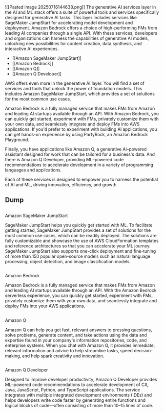 ![[Pasted image 20250716144638.png]]
The generative AI services layer in the AI and ML stack offers a suite of powerful tools and services specifically designed for generative AI tasks. This layer includes services like SageMaker JumpStart for accelerating model development and deployment. Amazon Bedrock offers a choice of high-performing FMs from leading AI companies through a single API. With these services, developers and organizations can harness the capabilities of generative AI models, unlocking new possibilities for content creation, data synthesis, and interactive AI experiences.

* [[Amazon SageMaker JumpStart]]
* [[Amazon Bedrock]]
* [[Amazon Q]]
* [[Amazon Q Developer]]

AWS offers even more in the generative AI layer. You will find a set of services and tools that unlock the power of foundation models. This includes Amazon SageMaker JumpStart, which provides a set of solutions for the most common use cases.  
  
Amazon Bedrock is a fully managed service that makes FMs from Amazon and leading AI startups available through an API. With Amazon Bedrock, you can quickly get started, experiment with FMs, privately customize them with your own data, and seamlessly integrate and deploy FMs into AWS applications. If you'd prefer to experiment with building AI applications, you can get hands-on experience by using PartyRock, an Amazon Bedrock Playground.

Finally, you have applications like Amazon Q, a generative AI–powered assistant designed for work that can be tailored for a business's data. And there is Amazon Q Developer, providing ML–powered code recommendations to accelerate development in a variety of programming languages and applications.

Each of these services is designed to empower you to harness the potential of AI and ML, driving innovation, efficiency, and growth.


## Dump
## 

Amazon SageMaker JumpStart

SageMaker JumpStart helps you quickly get started with ML. To facilitate getting started, SageMaker JumpStart provides a set of solutions for the most common use cases, which can be readily deployed. The solutions are fully customizable and showcase the use of AWS CloudFormation templates and reference architectures so that you can accelerate your ML journey. SageMaker JumpStart also supports one-click deployment and fine-tuning of more than 150 popular open-source models such as natural language processing, object detection, and image classification models.

## 

Amazon Bedrock

Amazon Bedrock is a fully managed service that makes FMs from Amazon and leading AI startups available through an API. With the Amazon Bedrock serverless experience, you can quickly get started, experiment with FMs, privately customize them with your own data, and seamlessly integrate and deploy FMs into your AWS applications.

## 

Amazon Q

Amazon Q can help you get fast, relevant answers to pressing questions, solve problems, generate content, and take actions using the data and expertise found in your company's information repositories, code, and enterprise systems. When you chat with Amazon Q, it provides immediate, relevant information and advice to help streamline tasks, speed decision-making, and help spark creativity and innovation.

## 

Amazon Q Developer

Designed to improve developer productivity, Amazon Q Developer provides ML–powered code recommendations to accelerate development of C#, Java, JavaScript, Python, and TypeScript applications. The service integrates with multiple integrated development environments (IDEs) and helps developers write code faster by generating entire functions and logical blocks of code—often consisting of more than 10–15 lines of code.


